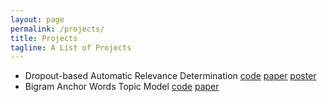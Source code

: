```yaml
---
layout: page
permalink: /projects/
title: Projects
tagline: A List of Projects
---
```


- Dropout-based Automatic Relevance Determination 
[code](https://github.com/DMolchanovSk/vd-ard-bdl16) [paper](http://bayesiandeeplearning.org/papers/BDL_18.pdf) [poster](pdf/nips16_vdo/nips_poster.pdf)
- Bigram Anchor Words Topic Model
[code](https://github.com/ars-ashuha/bigram-anchor-words) 
[paper](https://github.com/ars-ashuha/bigram-anchor-words/blob/master/bigram-anchor-words.pdf)


